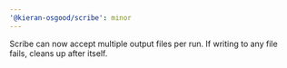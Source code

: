 ```yaml
---
'@kieran-osgood/scribe': minor
---
```


Scribe can now accept multiple output files per run.
If writing to any file fails, cleans up after itself.
